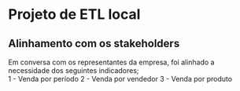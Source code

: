 # Projeto de ETL local

## Alinhamento com os stakeholders <br>
Em conversa com os representantes da empresa, foi alinhado a necessidade dos seguintes indicadores; <br>
1 - Venda por período
2 - Venda por vendedor
3 - Venda por produto
